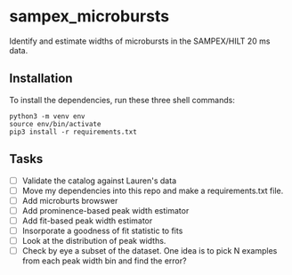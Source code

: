# sampex_microbursts
Identify and estimate widths of microbursts in the SAMPEX/HILT 20 ms data.

## Installation
To install the dependencies, run these three shell commands:

```
python3 -m venv env
source env/bin/activate
pip3 install -r requirements.txt
```

## Tasks
- [ ] Validate the catalog against Lauren's data
- [ ] Move my dependencies into this repo and make a requirements.txt file.
- [ ] Add microburts browswer
- [ ] Add prominence-based peak width estimator
- [ ] Add fit-based peak width estimator
- [ ] Insorporate a goodness of fit statistic to fits
- [ ] Look at the distribution of peak widths. 
- [ ] Check by eye a subset of the dataset. One idea is to pick N examples from each peak width bin and find the error?
